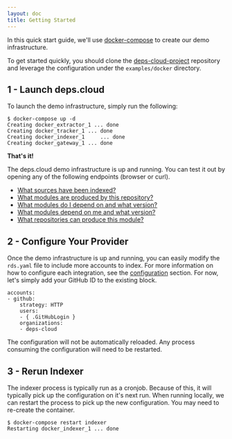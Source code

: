 ```yaml
---
layout: doc
title: Getting Started
---
```


In this quick start guide, we'll use [docker-compose](https://docs.docker.com/compose) to create our demo infrastructure.

To get started quickly, you should clone the [deps-cloud-project](https://github.com/deps-cloud/deps-cloud-project) repository and leverage the configuration under the `examples/docker` directory.

## 1 - Launch deps.cloud

To launch the demo infrastructure, simply run the following:

```
$ docker-compose up -d
Creating docker_extractor_1 ... done
Creating docker_tracker_1 ... done
Creating docker_indexer_1     ... done
Creating docker_gateway_1 ... done
```

**That's it!**

The deps.cloud demo infrastructure is up and running.
You can test it out by opening any of the following endpoints (browser or curl).

* [What sources have been indexed?](http://localhost:8080/v1alpha/sources)
* [What modules are produced by this repository?](http://localhost:8080/v1alpha/modules/managed?url=https%3A%2F%2Fgithub.com%2Fdeps-cloud%2Fextractor.git)
* [What modules do I depend on and what version?](http://localhost:8080/v1alpha/graph/go/dependencies?organization=github.com&module=deps-cloud%2Fextractor)
* [What modules depend on me and what version?](http://localhost:8080/v1alpha/graph/go/dependents?organization=github.com&module=deps-cloud%2Fapi)
* [What repositories can produce this module?](http://localhost:8080/v1alpha/modules/source?organization=github.com&module=deps-cloud%2Fextractor&language=go)

## 2 - Configure Your Provider

Once the demo infrastructure is up and running, you can easily modify the `rds.yaml` file to include more accounts to index.
For more information on how to configure each integration, see the [configuration](/docs/configuration/) section.
For now, let's simply add your GitHub ID to the existing block.

```
accounts:
- github:
    strategy: HTTP
    users:
    - { .GitHubLogin }
    organizations:
    - deps-cloud
```

The configuration will not be automatically reloaded.
Any process consuming the configuration will need to be restarted.

## 3 - Rerun Indexer

The indexer process is typically run as a cronjob.
Because of this, it will typically pick up the configuration on it's next run.
When running locally, we can restart the process to pick up the new configuration.
You may need to re-create the container.

```
$ docker-compose restart indexer
Restarting docker_indexer_1 ... done
```
